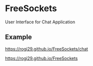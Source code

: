 # FreeSockets
User Interface for Chat Application

## Example
https://rogi29.github.io/FreeSockets/chat

https://rogi29.github.io/FreeSockets
